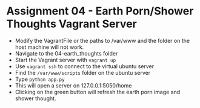 # Assignment 04 - Earth Porn/Shower Thoughts Vagrant Server 

  - Modify the VagrantFile or the paths to /var/www and the folder on the host machine will not work.
  - Navigate to the 04-earth_thoughts folder
  - Start the Vagrant server with `vagrant up`
  - Use `vagrant ssh` to connect to the virtual ubuntu server
  - Find the `/var/www/scripts` folder on the ubuntu server
  - Type `python app.py`  
  - This will open a server on 127.0.0.1:5050/home
  - Clicking on the green button will refresh the  earth porn image and shower thought.
